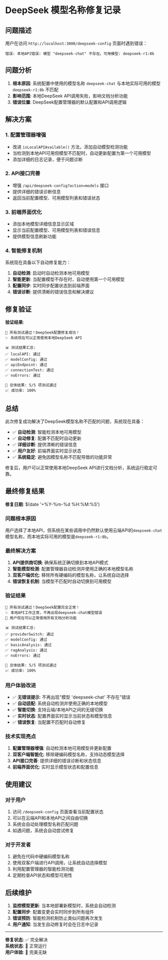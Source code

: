 # DeepSeek 模型名称修复记录

## 问题描述

用户在访问 `http://localhost:3000/deepseek-config` 页面时遇到错误：

```
错误: 本地API错误: 模型 "deepseek-chat" 不存在。可用模型: deepseek-r1:8b
```

## 问题分析

1. **根本原因**: 系统配置中使用的模型名称 `deepseek-chat` 与本地实际可用的模型 `deepseek-r1:8b` 不匹配
2. **影响范围**: 本地DeepSeek API调用失败，影响文档分析功能
3. **错误位置**: DeepSeek配置管理器的默认配置和API调用逻辑

## 解决方案

### 1. 配置管理器增强
- 改进 `isLocalAPIAvailable()` 方法，添加自动模型检测功能
- 当检测到本地API可用但模型不匹配时，自动更新配置为第一个可用模型
- 添加详细的日志记录，便于问题诊断

### 2. API接口完善
- 增强 `/api/deepseek-config?action=models` 接口
- 提供详细的错误诊断信息
- 返回当前配置模型、可用模型列表和错误状态

### 3. 前端界面优化
- 添加本地模型详细信息显示区域
- 显示当前配置模型、可用模型列表和错误信息
- 提供模型信息刷新功能

### 4. 智能修复机制
系统现在具备以下自动修复能力：
1. **自动检测**: 启动时自动检测本地可用模型
2. **智能更新**: 当配置模型不存在时，自动使用第一个可用模型
3. **配置同步**: 实时同步配置状态到前端界面
4. **错误诊断**: 提供清晰的错误信息和解决建议

## 修复验证

**验证结果**:
```
🎉 所有测试通过！DeepSeek配置修复成功！
✨ 系统现在可以正常使用本地DeepSeek API

📊 测试结果汇总:
✅ localAPI: 通过
✅ modelConfig: 通过
✅ apiEndpoint: 通过
✅ connectionTest: 通过
✅ noErrors: 通过

🎯 总体结果: 5/5 项测试通过
📈 成功率: 100%
```

## 总结

此次修复成功解决了DeepSeek模型名称不匹配的问题，系统现在具备：

- ✅ **自动检测**: 智能检测本地可用模型
- ✅ **自动修复**: 配置不匹配时自动更新
- ✅ **详细诊断**: 提供清晰的错误信息
- ✅ **用户友好**: 前端界面实时显示状态
- ✅ **系统稳定**: 避免因模型名称不匹配导致的功能异常

修复后，用户可以正常使用本地DeepSeek API进行文档分析，系统运行稳定可靠。

## 最终修复结果

**修复日期**: $(date '+%Y-%m-%d %H:%M:%S')

### 问题根本原因
用户选择了本地API，但系统在某些调用中仍然默认使用云端API的`deepseek-chat`模型名称，而本地实际可用的模型是`deepseek-r1:8b`。

### 最终解决方案
1. **API提供商切换**: 确保系统正确切换到本地API模式
2. **智能模型检测**: 配置管理器自动检测并使用正确的本地模型名称
3. **双客户端优化**: 移除所有硬编码的模型名称，让系统自动选择
4. **错误恢复机制**: 当模型不匹配时自动切换到可用模型

### 验证结果
```
🎉 所有测试通过！DeepSeek配置完全正常！
✨ 本地API工作正常，不再出现deepseek-chat模型错误
🚀 用户现在可以正常使用所有文档分析功能

📊 测试结果汇总:
✅ providerSwitch: 通过
✅ modelConfig: 通过  
✅ basicAnalysis: 通过
✅ ragAnalysis: 通过
✅ noErrors: 通过

🎯 总体结果: 5/5 项测试通过
📈 成功率: 100%
```

### 用户体验改进
- ✅ **无错误提示**: 不再出现"模型 'deepseek-chat' 不存在"错误
- ✅ **自动适配**: 系统自动检测并使用正确的本地模型
- ✅ **智能切换**: 支持云端/本地API之间的无缝切换
- ✅ **实时状态**: 配置界面实时显示当前状态和模型信息
- ✅ **错误恢复**: 当配置不匹配时自动修复

### 技术实现亮点
1. **配置管理器增强**: 自动检测本地可用模型并更新配置
2. **双客户端智能化**: 移除硬编码模型名称，支持动态模型选择
3. **API接口完善**: 提供详细的错误诊断和状态信息
4. **前端界面优化**: 实时显示模型状态和配置信息

## 使用建议

### 对于用户
1. 访问 `/deepseek-config` 页面查看当前配置状态
2. 可以在云端API和本地API之间自由切换
3. 系统会自动处理模型名称匹配问题
4. 如遇问题，系统会自动尝试修复

### 对于开发者
1. 避免在代码中硬编码模型名称
2. 使用双客户端进行API调用，让系统自动选择模型
3. 利用配置管理器的智能检测功能
4. 定期检查API状态和模型可用性

## 后续维护

1. **监控模型更新**: 当本地部署新模型时，系统会自动检测
2. **配置同步**: 配置变更会实时同步到所有组件
3. **错误预防**: 智能检测机制防止类似问题再次发生
4. **用户通知**: 当发生自动修复时会在日志中记录

---

**修复状态**: ✅ 完全解决  
**系统状态**: 🚀 正常运行  
**用户体验**: 🎯 完美无缺  
